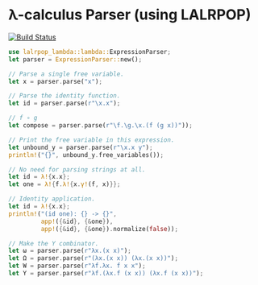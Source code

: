# λ-calculus Parser (using LALRPOP)

[![Build Status](https://travis-ci.org/nixpulvis/lalrpop-lambda.svg?branch=master)](https://travis-ci.org/nixpulvis/lalrpop-lambda)

```rust
use lalrpop_lambda::lambda::ExpressionParser;
let parser = ExpressionParser::new();

// Parse a single free variable.
let x = parser.parse("x");

// Parse the identity function.
let id = parser.parse(r"\x.x");

// f ∘ g
let compose = parser.parse(r"\f.\g.\x.(f (g x))"));

// Print the free variable in this expression.
let unbound_y = parser.parse(r"\x.x y");
println!("{}", unbound_y.free_variables());

// No need for parsing strings at all.
let id = λ!{x.x};
let one = λ!{f.λ!{x.γ!(f, x)}};

// Identity application.
let id = λ!{x.x};
println!("(id one): {} -> {}",
         app!({&id}, {&one}),
         app!({&id}, {&one}).normalize(false));

// Make the Y combinator.
let ω = parser.parse(r"λx.(x x)");
let Ω = parser.parse(r"(λx.(x x)) (λx.(x x))");
let W = parser.parse(r"λf.λx. f x x");
let Y = parser.parse(r"λf.(λx.f (x x)) (λx.f (x x))");
```
